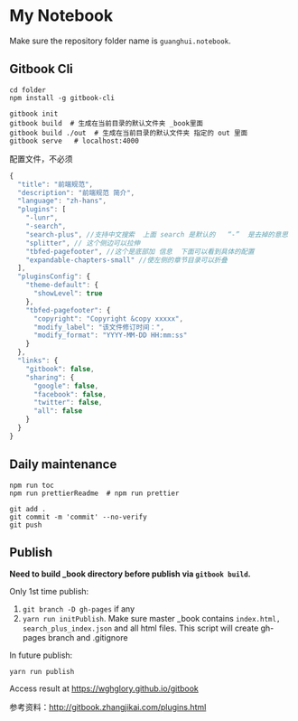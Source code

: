 # My Notebook

Make sure the repository folder name is `guanghui.notebook`.

## Gitbook Cli

```shell
cd folder
npm install -g gitbook-cli

gitbook init
gitbook build  # 生成在当前目录的默认文件夹 _book里面
gitbook build ./out  # 生成在当前目录的默认文件夹 指定的 out 里面
gitbook serve   # localhost:4000
```

配置文件，不必须

```javascript
{
  "title": "前端规范",
  "description": "前端规范 简介",
  "language": "zh-hans",
  "plugins": [
    "-lunr",
    "-search",
    "search-plus", //支持中文搜索  上面 search 是默认的   “-”  是去掉的意思
    "splitter", // 这个侧边可以拉伸
    "tbfed-pagefooter", //这个是底部加 信息  下面可以看到具体的配置
    "expandable-chapters-small" //使左侧的章节目录可以折叠
  ],
  "pluginsConfig": {
    "theme-default": {
      "showLevel": true
    },
    "tbfed-pagefooter": {
      "copyright": "Copyright &copy xxxxx",
      "modify_label": "该文件修订时间：",
      "modify_format": "YYYY-MM-DD HH:mm:ss"
    }
  },
  "links": {
    "gitbook": false,
    "sharing": {
      "google": false,
      "facebook": false,
      "twitter": false,
      "all": false
    }
  }
}
```

## Daily maintenance

```shell
npm run toc
npm run prettierReadme  # npm run prettier

git add .
git commit -m 'commit' --no-verify
git push
```

## Publish

**Need to build \_book directory before publish via `gitbook build`.**

Only 1st time publish:

1.  `git branch -D gh-pages` if any
1.  `yarn run initPublish`. Make sure master \_book contains `index.html, search_plus_index.json` and all html files. This script will create gh-pages branch and .gitignore

In future publish:

`yarn run publish`

Access result at <https://wghglory.github.io/gitbook>

参考资料：<http://gitbook.zhangjikai.com/plugins.html>
